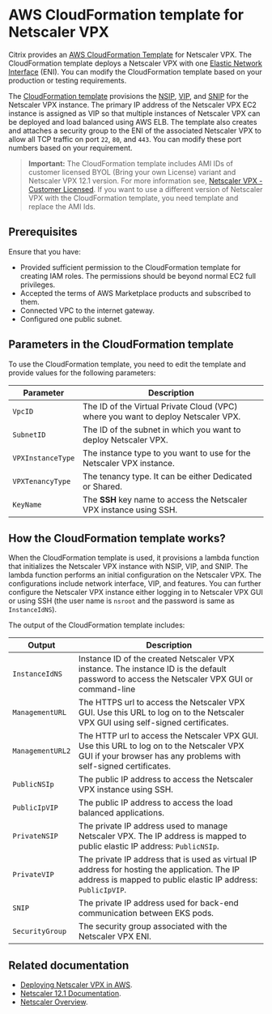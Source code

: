 # AWS CloudFormation template for Netscaler VPX

Citrix provides an [AWS CloudFormation Template](https://aws.amazon.com/cloudformation/aws-cloudformation-templates/) for Netscaler VPX. The CloudFormation template deploys a Netscaler VPX with one [Elastic Network Interface](https://docs.aws.amazon.com/AWSEC2/latest/UserGuide/using-eni.html) (ENI). You can modify the CloudFormation template based on your production or testing requirements.

The [CloudFormation template](/deployment/aws/templates/eks_single_nic/eks.1nic.template) provisions the [NSIP](https://docs.citrix.com/en-us/netscaler/12/networking/ip-addressing/configuring-netscaler-owned-ip-addresses/configuring-netscaler-ip-address.html), [VIP](https://docs.citrix.com/en-us/netscaler/12/networking/ip-addressing/configuring-netscaler-owned-ip-addresses/configuring-and-managing-virtual-ip-addresses-vips.html), and [SNIP](https://docs.citrix.com/en-us/netscaler/12/networking/ip-addressing/configuring-netscaler-owned-ip-addresses/configuring-subnet-ip-addresses-snips.html) for the Netscaler VPX instance. The primary IP address of the Netscaler VPX EC2 instance is assigned as VIP so that multiple instances of Netscaler VPX can be deployed and load balanced using AWS ELB. The template also creates and attaches a security group to the ENI of the associated Netscaler VPX to allow all TCP traffic on port `22`, `80`, and `443`. You can modify these port numbers based on your requirement.

>**Important:**
> The CloudFormation template includes AMI IDs of customer licensed BYOL (Bring your own License) variant and Netscaler VPX 12.1 version. For more information see, [Netscaler VPX - Customer Licensed](https://aws.amazon.com/marketplace/pp/B00AA01BOE?ref_=aws-mp-console-subscription-detail).
> If you want to use a different version of Netscaler VPX with the CloudFormation template, you need template and replace the AMI Ids.

## Prerequisites

Ensure that you have:

-  Provided sufficient permission to the CloudFormation template for creating IAM roles. The permissions should be beyond normal EC2 full privileges.
-  Accepted the terms of AWS Marketplace products and subscribed to them.
-  Connected VPC to the internet gateway.
-  Configured one public subnet.

## Parameters in the CloudFormation template

To use the CloudFormation template, you need to edit the template and provide values for the following parameters:

| Parameter | Description |
| --------- | ----------- |
| `VpcID`     | The ID of the Virtual Private Cloud (VPC) where you want to deploy Netscaler VPX. |
| `SubnetID`  | The ID of the subnet in which you want to deploy Netscaler VPX. |
| `VPXInstanceType` | The instance type to you want to use for the Netscaler VPX instance. |
| `VPXTenancyType` | The tenancy type. It can be either Dedicated or Shared. |
| `KeyName` | The **SSH** key name to access the Netscaler VPX instance using SSH. |

## How the CloudFormation template works?

When the CloudFormation template is used, it provisions a lambda function that initializes the Netscaler VPX instance with NSIP, VIP, and SNIP. The lambda function performs an initial configuration on the Netscaler VPX. The configurations include network interface, VIP, and features. You can further configure the Netscaler VPX instance either logging in to Netscaler VPX GUI or using SSH (the user name is `nsroot` and the password is same as `InstanceIdNS`).

The output of the CloudFormation template includes:

| Output | Description |
| ------ | ----------- |
| `InstanceIdNS` | Instance ID of the created Netscaler VPX instance. The instance ID is the default password to access the Netscaler VPX GUI or command-line |
| `ManagementURL` | The HTTPS url to access the Netscaler VPX GUI. Use this URL to log on to the Netscaler VPX GUI using self-signed certificates. |
| `ManagementURL2` | The HTTP url to access the Netscaler VPX GUI. Use this URL to log on to the Netscaler VPX GUI if your browser has any problems with self-signed certificates. |
| `PublicNSIp` | The public IP address to access the Netscaler VPX instance using SSH. |
| `PublicIpVIP` | The public IP address to access the load balanced applications. |
| `PrivateNSIP` | The private IP address used to manage Netscaler VPX. The IP address is mapped to public elastic IP address: `PublicNSIp`. |
| `PrivateVIP` | The private IP address that is used as virtual IP address for hosting the application. The IP address is mapped to public elastic IP address: `PublicIpVIP`. |
| `SNIP` |The private IP address used for back-end communication between EKS pods. |
| `SecurityGroup` | The security group associated with the Netscaler VPX ENI. |

## Related documentation

-  [Deploying Netscaler VPX in AWS](https://docs.citrix.com/en-us/citrix-adc/12-1/deploying-vpx/deploy-aws.html).
-  [Netscaler 12.1 Documentation](https://docs.citrix.com/en-us/citrix-adc/12-1.html).
-  [Netscaler Overview](https://www.citrix.com/products/netscaler-adc/resources/netscaler-vpx.html).